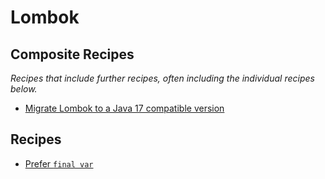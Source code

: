 # Lombok

## Composite Recipes

_Recipes that include further recipes, often including the individual recipes below._

* [Migrate Lombok to a Java 17 compatible version](./updatelomboktojava17.md)

## Recipes

* [Prefer `final var`](./lombokvaltofinalvar.md)


